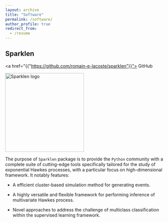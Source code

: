 ```yaml
---
layout: archive
title: "Software"
permalink: /software/
author_profile: true
redirect_from:
  - /resume
---
```


## Sparklen

<a href="{{"https://github.com/romain-e-lacoste/sparklen"}}"><i class="fa fa-fw fa-github"></i> GitHub</a>

<a href="https://raw.githubusercontent.com/romain-e-lacoste/sparklen">
    <img src="doc/logos/sparklen-logo-black.svg" alt="Sparklen logo" width=250/>
</a>

The purpose of `Sparklen` package is to provide the `Python` community with 
a complete suite of cutting-edge tools specifically tailored for 
the study of exponential Hawkes processes, with a particular focus 
on high-dimensional framework. It notably features:

  * A efficient cluster-based simulation method for generating events.

  * A highly versatile and flexible framework for performing inference of 
    multivariate Hawkes process.

  * Novel approaches to address the challenge of multiclass 
    classification within the supervised learning framework.
